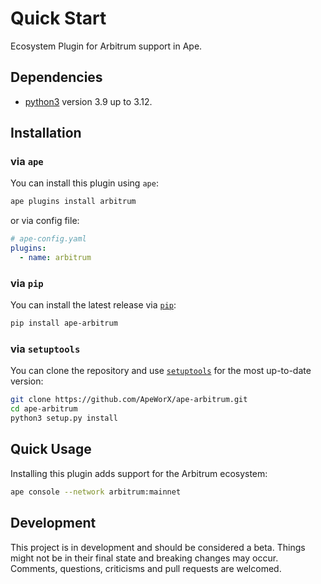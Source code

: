 # Quick Start

Ecosystem Plugin for Arbitrum support in Ape.

## Dependencies

- [python3](https://www.python.org/downloads) version 3.9 up to 3.12.

## Installation

### via `ape`

You can install this plugin using `ape`:

```bash
ape plugins install arbitrum
```

or via config file:

```yaml
# ape-config.yaml
plugins:
  - name: arbitrum
```

### via `pip`

You can install the latest release via [`pip`](https://pypi.org/project/pip/):

```bash
pip install ape-arbitrum
```

### via `setuptools`

You can clone the repository and use [`setuptools`](https://github.com/pypa/setuptools) for the most up-to-date version:

```bash
git clone https://github.com/ApeWorX/ape-arbitrum.git
cd ape-arbitrum
python3 setup.py install
```

## Quick Usage

Installing this plugin adds support for the Arbitrum ecosystem:

```bash
ape console --network arbitrum:mainnet
```

## Development

This project is in development and should be considered a beta.
Things might not be in their final state and breaking changes may occur.
Comments, questions, criticisms and pull requests are welcomed.
